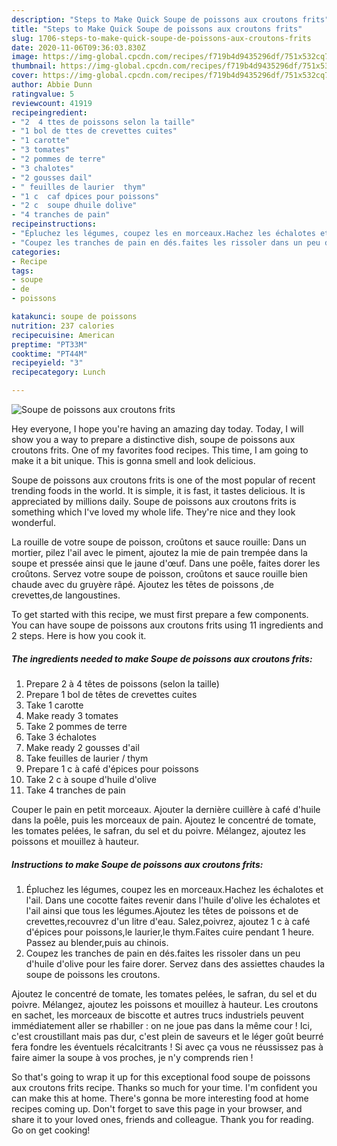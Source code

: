 ```yaml
---
description: "Steps to Make Quick Soupe de poissons aux croutons frits"
title: "Steps to Make Quick Soupe de poissons aux croutons frits"
slug: 1706-steps-to-make-quick-soupe-de-poissons-aux-croutons-frits
date: 2020-11-06T09:36:03.830Z
image: https://img-global.cpcdn.com/recipes/f719b4d9435296df/751x532cq70/soupe-de-poissons-aux-croutons-frits-photo-principale-de-la-recette.jpg
thumbnail: https://img-global.cpcdn.com/recipes/f719b4d9435296df/751x532cq70/soupe-de-poissons-aux-croutons-frits-photo-principale-de-la-recette.jpg
cover: https://img-global.cpcdn.com/recipes/f719b4d9435296df/751x532cq70/soupe-de-poissons-aux-croutons-frits-photo-principale-de-la-recette.jpg
author: Abbie Dunn
ratingvalue: 5
reviewcount: 41919
recipeingredient:
- "2  4 ttes de poissons selon la taille"
- "1 bol de ttes de crevettes cuites"
- "1 carotte"
- "3 tomates"
- "2 pommes de terre"
- "3 chalotes"
- "2 gousses dail"
- " feuilles de laurier  thym"
- "1 c  caf dpices pour poissons"
- "2 c  soupe dhuile dolive"
- "4 tranches de pain"
recipeinstructions:
- "Épluchez les légumes, coupez les en morceaux.Hachez les échalotes et l&#39;ail. Dans une cocotte faites revenir dans l&#39;huile d&#39;olive les échalotes et l&#39;ail ainsi que tous les légumes.Ajoutez les têtes de poissons et de crevettes,recouvrez d&#39;un litre d&#39;eau. Salez,poivrez, ajoutez 1 c à café d&#39;épices pour poissons,le laurier,le thym.Faites cuire pendant 1 heure. Passez au blender,puis au chinois."
- "Coupez les tranches de pain en dés.faites les rissoler dans un peu d&#39;huile d&#39;olive pour les faire dorer. Servez dans des assiettes chaudes la soupe de poissons les croutons."
categories:
- Recipe
tags:
- soupe
- de
- poissons

katakunci: soupe de poissons 
nutrition: 237 calories
recipecuisine: American
preptime: "PT33M"
cooktime: "PT44M"
recipeyield: "3"
recipecategory: Lunch

---
```



![Soupe de poissons aux croutons frits](https://img-global.cpcdn.com/recipes/f719b4d9435296df/751x532cq70/soupe-de-poissons-aux-croutons-frits-photo-principale-de-la-recette.jpg)

Hey everyone, I hope you're having an amazing day today. Today, I will show you a way to prepare a distinctive dish, soupe de poissons aux croutons frits. One of my favorites food recipes. This time, I am going to make it a bit unique. This is gonna smell and look delicious.

Soupe de poissons aux croutons frits is one of the most popular of recent trending foods in the world. It is simple, it is fast, it tastes delicious. It is appreciated by millions daily. Soupe de poissons aux croutons frits is something which I've loved my whole life. They're nice and they look wonderful.

La rouille de votre soupe de poisson, croûtons et sauce rouille: Dans un mortier, pilez l&#39;ail avec le piment, ajoutez la mie de pain trempée dans la soupe et pressée ainsi que le jaune d&#39;œuf. Dans une poêle, faites dorer les croûtons. Servez votre soupe de poisson, croûtons et sauce rouille bien chaude avec du gruyère râpé. Ajoutez les têtes de poissons ,de crevettes,de langoustines.


To get started with this recipe, we must first prepare a few components. You can have soupe de poissons aux croutons frits using 11 ingredients and 2 steps. Here is how you cook it.

<!--inarticleads1-->

##### The ingredients needed to make Soupe de poissons aux croutons frits:

1. Prepare 2 à 4 têtes de poissons (selon la taille)
1. Prepare 1 bol de têtes de crevettes cuites
1. Take 1 carotte
1. Make ready 3 tomates
1. Take 2 pommes de terre
1. Take 3 échalotes
1. Make ready 2 gousses d&#39;ail
1. Take  feuilles de laurier / thym
1. Prepare 1 c à café d&#39;épices pour poissons
1. Take 2 c à soupe d&#39;huile d&#39;olive
1. Take 4 tranches de pain


Couper le pain en petit morceaux. Ajouter la dernière cuillère à café d&#39;huile dans la poêle, puis les morceaux de pain. Ajoutez le concentré de tomate, les tomates pelées, le safran, du sel et du poivre. Mélangez, ajoutez les poissons et mouillez à hauteur. 

<!--inarticleads2-->

##### Instructions to make Soupe de poissons aux croutons frits:

1. Épluchez les légumes, coupez les en morceaux.Hachez les échalotes et l&#39;ail. Dans une cocotte faites revenir dans l&#39;huile d&#39;olive les échalotes et l&#39;ail ainsi que tous les légumes.Ajoutez les têtes de poissons et de crevettes,recouvrez d&#39;un litre d&#39;eau. Salez,poivrez, ajoutez 1 c à café d&#39;épices pour poissons,le laurier,le thym.Faites cuire pendant 1 heure. Passez au blender,puis au chinois.
1. Coupez les tranches de pain en dés.faites les rissoler dans un peu d&#39;huile d&#39;olive pour les faire dorer. Servez dans des assiettes chaudes la soupe de poissons les croutons.


Ajoutez le concentré de tomate, les tomates pelées, le safran, du sel et du poivre. Mélangez, ajoutez les poissons et mouillez à hauteur. Les croutons en sachet, les morceaux de biscotte et autres trucs industriels peuvent immédiatement aller se rhabiller : on ne joue pas dans la même cour ! Ici, c&#39;est croustillant mais pas dur, c&#39;est plein de saveurs et le léger goût beurré fera fondre les éventuels récalcitrants ! Si avec ça vous ne réussissez pas à faire aimer la soupe à vos proches, je n&#39;y comprends rien ! 

So that's going to wrap it up for this exceptional food soupe de poissons aux croutons frits recipe. Thanks so much for your time. I'm confident you can make this at home. There's gonna be more interesting food at home recipes coming up. Don't forget to save this page in your browser, and share it to your loved ones, friends and colleague. Thank you for reading. Go on get cooking!
